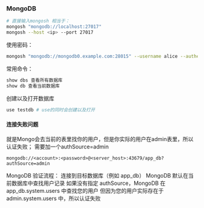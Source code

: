


### MongoDB

```sh
# 直接输入mongosh 相当于：
mongosh "mongodb://localhost:27017"
mongosh --host <ip> --port 27017
```

使用密码：
```sh
mongosh "mongodb://mongodb0.example.com:28015" --username alice --authenticationDatabase admin
```

常用命令：
```sh
show dbs 查看所有数据库
show db 查看当前数据库
```

创建以及打开数据库
```sh
use testdb # use的同时会创建以及打开
```


#### 连接失败问题
就是Mongo会去当前的表里找你的用户，但是你实际的用户在admin表里，所以认证失败；
需要加一个authSource=admin
```
mongodb://<account>:<password>@<server_host>:43679/app_db?authSource=admin
```
MongoDB 验证流程：
连接到目标数据库（例如 app_db）
MongoDB 默认在当前数据库中查找用户记录
如果没有指定 authSource，MongoDB 在 app_db.system.users 中查找您的用户
但因为您的用户实际存在于 admin.system.users 中，所以认证失败
